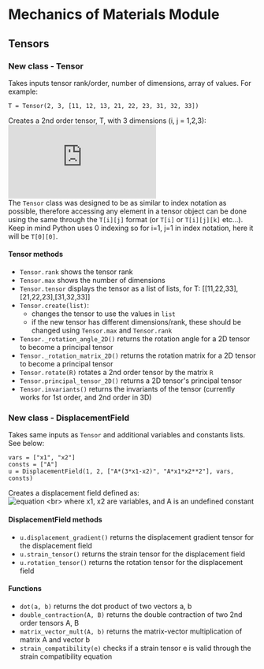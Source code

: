 # Mechanics of Materials Module

## Tensors
### New class - Tensor
Takes inputs tensor rank/order, number of dimensions, array of values. For example:
```
T = Tensor(2, 3, [11, 12, 13, 21, 22, 23, 31, 32, 33])
```
Creates a 2nd order tensor, T, with 3 dimensions (i, j = 1,2,3): <br>
![equation](https://latex.codecogs.com/gif.latex?T%3D%5Cbegin%7Bbmatrix%7D11%2612%2613%5C%5C21%2622%2623%5C%5C31%2632%2633%5Cend%7Bbmatrix%7D)
<br> 
The ```Tensor``` class was designed to be as similar to index notation as possible, therefore accessing any element in a tensor object can be done using the same through the ```T[i][j]``` format (or ```T[i]``` or ```T[i][j][k]``` etc...). Keep in mind Python uses 0 indexing so for i=1, j=1 in index notation, here it will be ```T[0][0]```.


#### Tensor methods
- ```Tensor.rank``` shows the tensor rank
- ```Tensor.max``` shows the number of dimensions
- ```Tensor.tensor``` displays the tensor as a list of lists, for T: [[11,22,33],[21,22,23],[31,32,33]]
- ```Tensor.create(list)```:
  - changes the tensor to use the values in ```list```
  - if the new tensor has different dimensions/rank, these should be changed using ```Tensor.max``` and ```Tensor.rank```
- ```Tensor._rotation_angle_2D()``` returns the rotation angle for a 2D tensor to become a principal tensor
- ```Tensor._rotation_matrix_2D()``` returns the rotation matrix for a 2D tensor to become a principal tensor
- ```Tensor.rotate(R)``` rotates a 2nd order tensor by the matrix ```R```
- ```Tensor.principal_tensor_2D()``` returns a 2D tensor's principal tensor
- ```Tensor.invariants()``` returns the invariants of the tensor (currently works for 1st order, and 2nd order in 3D)

### New class - DisplacementField
Takes same inputs as ```Tensor``` and additional variables and constants lists. See below:
```
vars = ["x1", "x2"] 
consts = ["A"]
u = DisplacementField(1, 2, ["A*(3*x1-x2)", "A*x1*x2**2"], vars, consts)
```
Creates a displacement field defined as: <br>
![equation](https://latex.codecogs.com/svg.image?u_i%20=%20%5Cbegin%7Bbmatrix%7D%20A%5Cleft(3x_1-x_2%5Cright)%20%5C%5C%20Ax_1x_2%5E2%20%5Cend%7Bbmatrix%7D)
<br>
where x1, x2 are variables, and A is an undefined constant

#### DisplacementField methods
- ```u.displacement_gradient()``` returns the displacement gradient tensor for the displacement field
- ```u.strain_tensor()``` returns the strain tensor for the displacement field
- ```u.rotation_tensor()``` returns the rotation tensor for the displacement field

#### Functions
- ```dot(a, b)``` returns the dot product of two vectors a, b
- ```double_contraction(A, B)``` returns the double contraction of two 2nd order tensors A, B
- ```matrix_vector_mult(A, b)``` returns the matrix-vector multiplication of matrix A and vector b
- ```strain_compatibility(e)``` checks if a strain tensor e is valid through the strain compatibility equation


